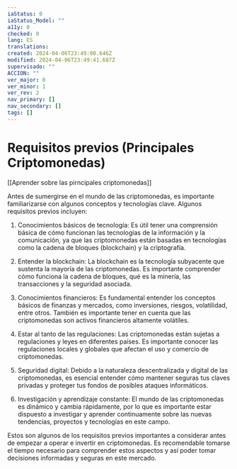 ```yaml
---
iaStatus: 0
iaStatus_Model: ""
a11y: 0
checked: 0
lang: ES
translations: 
created: 2024-04-06T23:49:00.646Z
modified: 2024-04-06T23:49:41.687Z
supervisado: ""
ACCION: ""
ver_major: 0
ver_minor: 1
ver_rev: 2
nav_primary: []
nav_secondary: []
tags: []
---
```

# Requisitos previos (Principales Criptomonedas)

[[Aprender sobre las pirncipales criptomonedas]]

Antes de sumergirse en el mundo de las criptomonedas, es importante familiarizarse con algunos conceptos y tecnologías clave. Algunos requisitos previos incluyen:

1. Conocimientos básicos de tecnología: Es útil tener una comprensión básica de cómo funcionan las tecnologías de la información y la comunicación, ya que las criptomonedas están basadas en tecnologías como la cadena de bloques (blockchain) y la criptografía.

2. Entender la blockchain: La blockchain es la tecnología subyacente que sustenta la mayoría de las criptomonedas. Es importante comprender cómo funciona la cadena de bloques, qué es la minería, las transacciones y la seguridad asociada.

3. Conocimientos financieros: Es fundamental entender los conceptos básicos de finanzas y mercados, como inversiones, riesgos, volatilidad, entre otros. También es importante tener en cuenta que las criptomonedas son activos financieros altamente volátiles.

4. Estar al tanto de las regulaciones: Las criptomonedas están sujetas a regulaciones y leyes en diferentes países. Es importante conocer las regulaciones locales y globales que afectan el uso y comercio de criptomonedas.

5. Seguridad digital: Debido a la naturaleza descentralizada y digital de las criptomonedas, es esencial entender cómo mantener seguras tus claves privadas y proteger tus fondos de posibles ataques informáticos.

6. Investigación y aprendizaje constante: El mundo de las criptomonedas es dinámico y cambia rápidamente, por lo que es importante estar dispuesto a investigar y aprender continuamente sobre las nuevas tendencias, proyectos y tecnologías en este campo.

Estos son algunos de los requisitos previos importantes a considerar antes de empezar a operar e invertir en criptomonedas. Es recomendable tomarse el tiempo necesario para comprender estos aspectos y así poder tomar decisiones informadas y seguras en este mercado.
